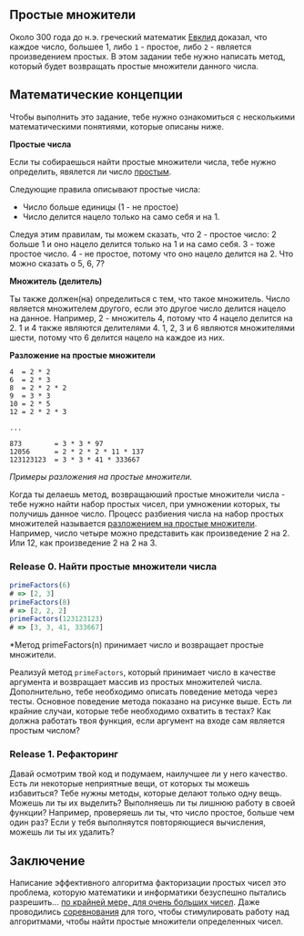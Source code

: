 ## Простые множители

Около 300 года до н.э. греческий математик [Евклид][wikipedia euclid] доказал, что каждое число, большее 1, либо `1` - простое, либо `2` - является произведением простых. В этом задании тебе нужно написать метод, который будет возвращать простые множители данного числа.

## Математические концепции
Чтобы выполнить это задание, тебе нужно ознакомиться с несколькими математическими понятиями, которые описаны ниже.

**Простые числа**  

Если ты собираешься найти простые множители числа, тебе нужно определить, явялется ли число [простым][wikipedia prime numbers]. 

Следующие правила описывают простые числа:

- Число больше единицы (1 - не простое)
- Число делится нацело только на само себя и на 1.

Следуя этим правилам, ты можем сказать, что 2 - простое число: 2 больше 1 и оно нацело делится только на 1 и на само себя. 3 - тоже простое число. 4 - не простое, потому что оно нацело делится на 2. Что можно сказать о 5, 6, 7?

**Множитель (делитель)**  

Ты также должен(на) определиться с тем, что такое множитель. Число является множителем другого, если это другое число делится нацело на данное. Например, 2 - множитель 4, потому что 4 нацело делится на 2. 1 и 4 также являются делителями 4. 1, 2, 3 и 6 являются множителями шести, потому что 6 делится нацело на каждое из них.

**Разложение на простые множители**

```
4  = 2 * 2
6  = 2 * 3
8  = 2 * 2 * 2
9  = 3 * 3
10 = 2 * 5
12 = 2 * 2 * 3

...

873        = 3 * 3 * 97 
12056      = 2 * 2 * 2 * 11 * 137 
123123123  = 3 * 3 * 41 * 333667
```
*Примеры разложения на простые множители.*

Когда ты делаешь метод, возвращаюший простые множители числа - тебе нужно найти набор простых чисел, при умножении которых, ты получишь данное число. Процесс разбиения числа на набор простых множителей называется [разложением на простые множители][wikipedia integer factorization]. Например, число четыре можно представить как произведение 2 на 2. Или 12, как произведение 2 на 2 на 3.


### Release 0. Найти простые множители числа

```javascript
primeFactors(6)
# => [2, 3]
primeFactors(8)
# => [2, 2, 2]
primeFactors(123123123)
# => [3, 3, 41, 333667]
```
*Метод primeFactors(n) принимает число и возвращает простые множители.

Реализуй метод `primeFactors`, который принимает число в качестве аргумента и возвращает массив из простых множителей числа. Дополнительно, тебе необходимо описать поведение метода через тесты. Основное поведение метода показано на рисунке выше. Есть ли крайние случаи, которые тебе необходимо охватить в тестах? Как должна работать твоя функция, если аргумент на входе сам является простым числом?

### Release 1. Рефакторинг
Давай осмотрим твой код и подумаем, наилучшее ли у него качество. Есть ли некоторые неприятные вещи, от которых ты можешь избавиться? Тебе нужны методы, которые делают только одну вещь. Можешь ли ты их выделить? Выполняешь ли ты лишнюю работу в своей функции? Например, проверяешь ли ты, что число простое, больше чем один раз? Если у тебя выполняутся повторяющиеся вычисления, можешь ли ты их удалить?


## Заключение
Написание эффективного алгоритма факторизации простых чисел это проблема, которую математики и информатики безуспешно пытались разрешить... [по крайней мере, для очень больших чисел][wikipedia rsa-768]. Даже проводились [соревнования][wikipedia rsa challenge] для того, чтобы стимулировать работу над алгоритмами, чтобы найти простые множители определенных чисел.


[wikipedia euclid]: https://ru.wikipedia.org/wiki/%D0%95%D0%B2%D0%BA%D0%BB%D0%B8%D0%B4
[wikipedia integer factorization]: https://ru.wikipedia.org/wiki/%D0%A4%D0%B0%D0%BA%D1%82%D0%BE%D1%80%D0%B8%D0%B7%D0%B0%D1%86%D0%B8%D1%8F_%D1%86%D0%B5%D0%BB%D1%8B%D1%85_%D1%87%D0%B8%D1%81%D0%B5%D0%BB
[wikipedia prime numbers]: https://ru.wikipedia.org/wiki/%D0%9F%D1%80%D0%BE%D1%81%D1%82%D0%BE%D0%B5_%D1%87%D0%B8%D1%81%D0%BB%D0%BE
[wikipedia rsa-768]: https://ru.wikipedia.org/wiki/RSA-%D1%87%D0%B8%D1%81%D0%BB%D0%B0#RSA-768
[wikipedia rsa challenge]: https://en.wikipedia.org/wiki/RSA_Factoring_Challenge


